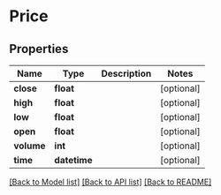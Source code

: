 # Price

## Properties
Name | Type | Description | Notes
------------ | ------------- | ------------- | -------------
**close** | **float** |  | [optional] 
**high** | **float** |  | [optional] 
**low** | **float** |  | [optional] 
**open** | **float** |  | [optional] 
**volume** | **int** |  | [optional] 
**time** | **datetime** |  | [optional] 

[[Back to Model list]](../README.md#documentation-for-models) [[Back to API list]](../README.md#documentation-for-api-endpoints) [[Back to README]](../README.md)

